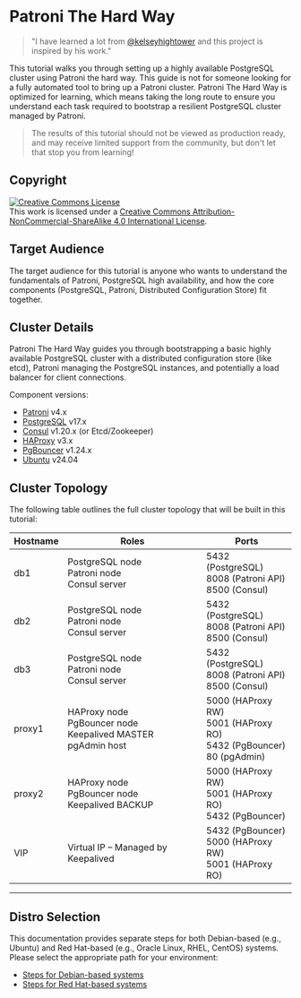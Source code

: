 # Patroni The Hard Way

> "I have learned a lot from [@kelseyhightower](https://github.com/kelseyhightower) and this project is inspired by his work."

This tutorial walks you through setting up a highly available PostgreSQL cluster using Patroni the hard way. This guide is not for someone looking for a fully automated tool to bring up a Patroni cluster. Patroni The Hard Way is optimized for learning, which means taking the long route to ensure you understand each task required to bootstrap a resilient PostgreSQL cluster managed by Patroni.

> The results of this tutorial should not be viewed as production ready, and may receive limited support from the community, but don't let that stop you from learning!

## Copyright

<a rel="license" href="http://creativecommons.org/licenses/by-nc-sa/4.0/"><img alt="Creative Commons License" style="border-width:0" src="https://i.creativecommons.org/l/by-nc-sa/4.0/88x31.png" /></a><br />This work is licensed under a <a rel="license" href="http://creativecommons.org/licenses/by-nc-sa/4.0/">Creative Commons Attribution-NonCommercial-ShareAlike 4.0 International License</a>.

## Target Audience

The target audience for this tutorial is anyone who wants to understand the fundamentals of Patroni, PostgreSQL high availability, and how the core components (PostgreSQL, Patroni, Distributed Configuration Store) fit together.

## Cluster Details

Patroni The Hard Way guides you through bootstrapping a basic highly available PostgreSQL cluster with a distributed configuration store (like etcd), Patroni managing the PostgreSQL instances, and potentially a load balancer for client connections.

Component versions:

* [Patroni](https://github.com/zalando/patroni) v4.x
* [PostgreSQL](https://www.postgresql.org/) v17.x
* [Consul](https://github.com/hashicorp/consul/) v1.20.x (or Etcd/Zookeeper)
* [HAProxy](https://github.com/haproxy/haproxy/) v3.x
* [PgBouncer](https://github.com/pgbouncer/pgbouncer) v1.24.x
* [Ubuntu](https://ubuntu.com/) v24.04

## Cluster Topology

The following table outlines the full cluster topology that will be built in this tutorial:

| Hostname | Roles | Ports |
|----------|-------|-------|
| db1 | PostgreSQL node<br>Patroni node<br>Consul server | 5432 (PostgreSQL)<br>8008 (Patroni API)<br>8500 (Consul) |
| db2 | PostgreSQL node<br>Patroni node<br>Consul server | 5432 (PostgreSQL)<br>8008 (Patroni API)<br>8500 (Consul) |
| db3 | PostgreSQL node<br>Patroni node<br>Consul server | 5432 (PostgreSQL)<br>8008 (Patroni API)<br>8500 (Consul) |
| proxy1 | HAProxy node<br>PgBouncer node<br>Keepalived MASTER<br>pgAdmin host | 5000 (HAProxy RW)<br>5001 (HAProxy RO)<br>5432 (PgBouncer)<br>80 (pgAdmin) |
| proxy2 | HAProxy node<br>PgBouncer node<br>Keepalived BACKUP | 5000 (HAProxy RW)<br>5001 (HAProxy RO)<br>5432 (PgBouncer) |
| VIP | Virtual IP – Managed by Keepalived | 5432 (PgBouncer)<br>5000 (HAProxy RW)<br>5001 (HAProxy RO) |

---

## Distro Selection

This documentation provides separate steps for both Debian-based (e.g., Ubuntu) and Red Hat-based (e.g., Oracle Linux, RHEL, CentOS) systems. Please select the appropriate path for your environment:

- [Steps for Debian-based systems](docs/debian/01-prerequisites.md)
- [Steps for Red Hat-based systems](docs/redhat/01-prerequisites.md)
